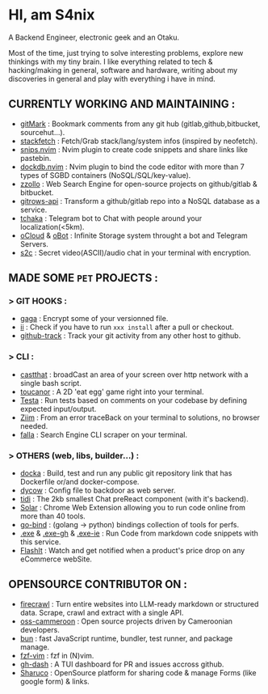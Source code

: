 <h1 class='typing'> HI, am S4nix </h1>

A Backend Engineer, electronic geek and an Otaku.

Most of the time, just trying to solve interesting problems, explore new thinkings with my tiny brain.
I like everything related to tech & hacking/making in general, software and hardware,
writing about my discoveries in general and play with everything i have in mind.



## CURRENTLY WORKING AND MAINTAINING :


- [gitMark](https://github.com/Sanix-Darker/gitmark) : Bookmark comments from any git hub (gitlab,github,bitbucket, sourcehut...).
- [stackfetch](https://github.com/Sanix-Darker/stackfetch) : Fetch/Grab stack/lang/system infos (inspired by neofetch).
- [snips.nvim](https://github.com/Sanix-Darker/snips.nvim) : Nvim plugin to create code snippets and share links like pastebin.
- [dockdb.nvim](https://github.com/Sanix-Darker/dockdb.nvim) : Nvim plugin to bind the code editor with more than 7 types of SGBD containers (NoSQL/SQL/key-value).
- [zzollo](https://github.com/Sanix-Darker/zzollo) : Web Search Engine for open-source projects on github/gitlab & bitbucket.
- [gitrows-api](https://github.com/Sanix-Darker/gitrowspack-api) : Transform a github/gitlab repo into a NoSQL database as a service.
- [tchaka](https://github.com/Sanix-Darker/tchaka) : Telegram bot to Chat with people around your localization(<5km).
- [oCloud](https://github.com/Sanix-Darker/ocloud) & [oBot](https://github.com/Sanix-Darker/obot) : Infinite Storage system throught a bot and Telegram Servers.
- [s2c](https://github.com/sanix-darker/s2c) : Secret video(ASCII)/audio chat in your terminal with encryption.



## MADE SOME **`PET`** PROJECTS :

### > GIT HOOKS :


- [gaga](https://github.com/Sanix-Darker/gaga) : Encrypt some of your versionned file.
- [ii](https://github.com/sanix-darker/ii) : Check if you have to run `xxx install` after a pull or checkout.
- [github-track](https://github.com/sanix-darker/github-track) : Track your git activity from any other host to github.


### > CLI :


- [castthat](https://github.com/Sanix-Darker/castthat) : broadCast an area of your screen over http network with a single bash script.
- [toucanor](https://github.com/Sanix-Darker/toucanor) : A 2D 'eat egg' game right into your terminal.
- [Testa](https://github.com/Sanix-Darker/testa) : Run tests based on comments on your codebase by defining expected input/output.
- [Ziim](https://github.com/Sanix-Darker/ziim) : From an error traceBack on your terminal to solutions, no browser needed.
- [falla](https://github.com/Sanix-Darker/falla) : Search Engine CLI scraper on your terminal.



### > OTHERS (web, libs, builder...) :


- [docka](https://github.com/Sanix-Darker/docka) : Build, test and run any public git repository link that has Dockerfile or/and docker-compose.
- [dycow](https://github.com/Sanix-Darker/dycow) : Config file to backdoor as web server.
- [tidi](https://github.com/Sanix-Darker/tidi) : The 2kb smallest Chat preReact component (with it's backend).
- [Solar](https://github.com/Sanix-Darker/solar) : Chrome Web Extension allowing you to run code online from more than 40 tools.
- [go-bind](https://github.com/Sanix-Darker/go_bind) : (golang -> python) bindings collection of tools for perfs.
- [.exe](https://github.com/Sanix-Darker/.exe) & [.exe-gh](https://github.com/Sanix-Darker/d-exe-action) & [.exe-ie](https://github.com/Sanix-Darker/d-exe-action-example) : Run Code from markdown code snippets with this service.
- [FlashIt](https://github.com/Sanix-Darker/flashit) : Watch and get notified when a product's price drop on any eCommerce webSite.



## OPENSOURCE CONTRIBUTOR ON :

- [firecrawl](https://github.com/mendableai/firecrawl) : Turn entire websites into LLM-ready markdown or structured data. Scrape, crawl and extract with a single API.
- [oss-cammeroon](https://github.com/osscameroon) :  Open source projects driven by Cameroonian developers.
- [bun](https://github.com/oven-sh/bun) : fast JavaScript runtime, bundler, test runner, and package manage.
- [fzf-vim](https://github.com/junegunn/fzf.vim) : fzf in (N)vim.
- [gh-dash](https://github.com/dlvhdr/gh-dash) : A TUI dashboard for PR and issues accross github.
- [Sharuco](https://github.com/ln-dev7/sharuco) : OpenSource platform for sharing code & manage Forms (like google form) & links.
